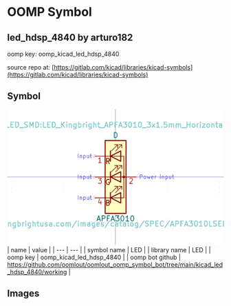 # OOMP Symbol  
## led_hdsp_4840  by arturo182  
  
oomp key: oomp_kicad_led_hdsp_4840  
  
source repo at: [https://gitlab.com/kicad/libraries/kicad-symbols](https://gitlab.com/kicad/libraries/kicad-symbols)  
## Symbol  
  
[![working.png](working_600.png)](working.png)  
| name | value | 
| --- | --- | 
| symbol name | LED | 
| library name | LED | 
| oomp key | oomp_kicad_led_hdsp_4840 | 
| oomp bot github | https://github.com/oomlout/oomlout_oomp_symbol_bot/tree/main/kicad_led_hdsp_4840/working | 
## Images  

